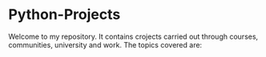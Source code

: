 # Python-Projects
Welcome to my repository. It contains crojects carried out through courses, communities, university and work.  The topics covered are:
